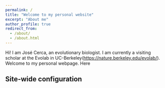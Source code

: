 ```yaml
---
permalink: /
title: "Welcome to my personal website"
excerpt: "About me"
author_profile: true
redirect_from: 
  - /about/
  - /about.html
---
```


Hi! I am José Cerca, an evolutionary biologist. I am currently a visiting scholar at the Evolab in UC-Berkeley(https://nature.berkeley.edu/evolab/).
Welcome to my personal webpage. Here


Site-wide configuration
------

